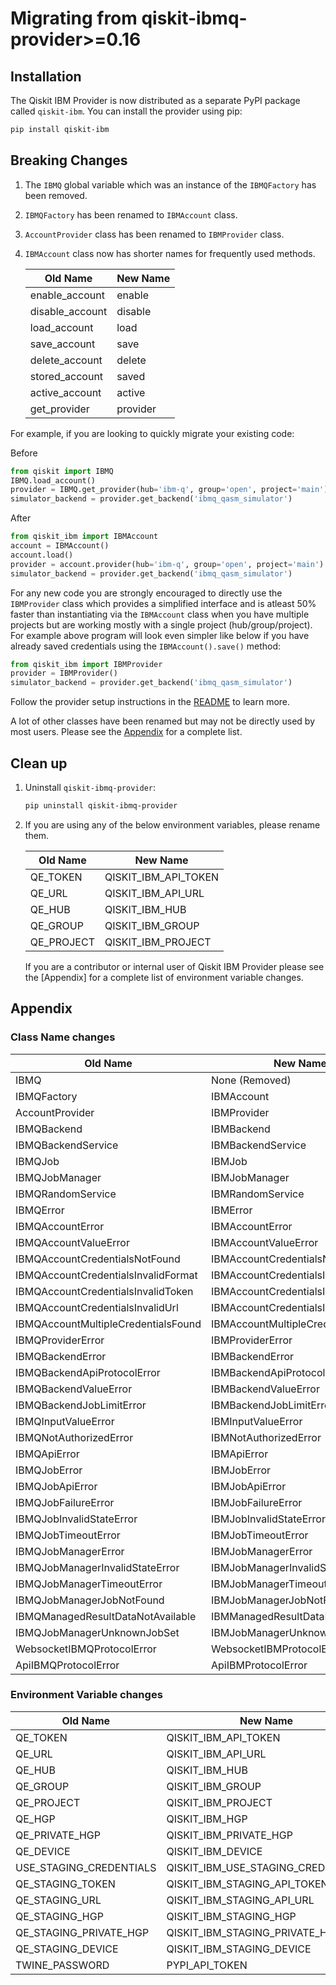 # Migrating from qiskit-ibmq-provider>=0.16

## Installation
The Qiskit IBM Provider is now distributed as a separate PyPI package called `qiskit-ibm`. You can install the provider using pip:

```bash
pip install qiskit-ibm
```

## Breaking Changes
1. The `IBMQ` global variable which was an instance of the `IBMQFactory` has been removed.
1. `IBMQFactory` has been renamed to `IBMAccount` class.
1. `AccountProvider` class has been renamed to `IBMProvider` class.
1. `IBMAccount` class now has shorter names for frequently used methods.

    | Old Name  | New Name |
    | ------------- | ------------- |
    | enable_account | enable |
    | disable_account | disable |
    | load_account | load |
    | save_account | save |
    | delete_account | delete |
    | stored_account | saved |
    | active_account | active |
    | get_provider | provider |

For example, if you are looking to quickly migrate your existing code:

Before
```python
from qiskit import IBMQ
IBMQ.load_account()
provider = IBMQ.get_provider(hub='ibm-q', group='open', project='main')
simulator_backend = provider.get_backend('ibmq_qasm_simulator')
```
After
```python
from qiskit_ibm import IBMAccount
account = IBMAccount()
account.load()
provider = account.provider(hub='ibm-q', group='open', project='main')
simulator_backend = provider.get_backend('ibmq_qasm_simulator')
```

For any new code you are strongly encouraged to directly use the `IBMProvider` class which provides a simplified interface and is atleast 50% faster than instantiating via the `IBMAccount` class when you have multiple projects but are working mostly with a single project (hub/group/project). For example above program will look even simpler like below if you have already saved credentials using the `IBMAccount().save()` method:
```python
from qiskit_ibm import IBMProvider
provider = IBMProvider()
simulator_backend = provider.get_backend('ibmq_qasm_simulator')
```
Follow the provider setup instructions in the [README] to learn more.

A lot of other classes have been renamed but may not be directly used by most users. Please see the [Appendix](#class-name-changes) for a complete list.


## Clean up
1. Uninstall `qiskit-ibmq-provider`:

    ```bash
    pip uninstall qiskit-ibmq-provider
    ```
2. If you are using any of the below environment variables, please rename them.

    | Old Name  | New Name |
    | ------------- | ------------- |
    | QE_TOKEN | QISKIT_IBM_API_TOKEN |
    | QE_URL | QISKIT_IBM_API_URL |
    | QE_HUB | QISKIT_IBM_HUB |
    | QE_GROUP | QISKIT_IBM_GROUP |
    | QE_PROJECT | QISKIT_IBM_PROJECT |

    If you are a contributor or internal user of Qiskit IBM Provider please see the [Appendix] for a complete list of environment variable changes.

[README]: https://github.com/Qiskit-Partners/qiskit-ibm/blob/main/README.md

## Appendix
### Class Name changes

| Old Name  | New Name |
| ------------- | ------------- |
| IBMQ  | None (Removed)  |
| IBMQFactory  | IBMAccount |
| AccountProvider  | IBMProvider |
| IBMQBackend  | IBMBackend |
| IBMQBackendService  | IBMBackendService |
| IBMQJob  | IBMJob |
| IBMQJobManager  | IBMJobManager |
| IBMQRandomService  | IBMRandomService |
| IBMQError | IBMError |
| IBMQAccountError | IBMAccountError |
| IBMQAccountValueError | IBMAccountValueError |
| IBMQAccountCredentialsNotFound | IBMAccountCredentialsNotFound |
| IBMQAccountCredentialsInvalidFormat | IBMAccountCredentialsInvalidFormat |
| IBMQAccountCredentialsInvalidToken | IBMAccountCredentialsInvalidToken |
| IBMQAccountCredentialsInvalidUrl | IBMAccountCredentialsInvalidUrl |
| IBMQAccountMultipleCredentialsFound | IBMAccountMultipleCredentialsFound |
| IBMQProviderError | IBMProviderError |
| IBMQBackendError | IBMBackendError |
| IBMQBackendApiProtocolError | IBMBackendApiProtocolError |
| IBMQBackendValueError | IBMBackendValueError |
| IBMQBackendJobLimitError | IBMBackendJobLimitError |
| IBMQInputValueError | IBMInputValueError |
| IBMQNotAuthorizedError | IBMNotAuthorizedError |
| IBMQApiError | IBMApiError |
| IBMQJobError | IBMJobError |
| IBMQJobApiError | IBMJobApiError |
| IBMQJobFailureError | IBMJobFailureError |
| IBMQJobInvalidStateError | IBMJobInvalidStateError |
| IBMQJobTimeoutError | IBMJobTimeoutError |
| IBMQJobManagerError | IBMJobManagerError |
| IBMQJobManagerInvalidStateError | IBMJobManagerInvalidStateError |
| IBMQJobManagerTimeoutError | IBMJobManagerTimeoutError |
| IBMQJobManagerJobNotFound | IBMJobManagerJobNotFound |
| IBMQManagedResultDataNotAvailable | IBMManagedResultDataNotAvailable |
| IBMQJobManagerUnknownJobSet | IBMJobManagerUnknownJobSet |
| WebsocketIBMQProtocolError | WebsocketIBMProtocolError |
| ApiIBMQProtocolError | ApiIBMProtocolError |

### Environment Variable changes

| Old Name  | New Name |
| ------------- | ------------- |
| QE_TOKEN | QISKIT_IBM_API_TOKEN |
| QE_URL | QISKIT_IBM_API_URL |
| QE_HUB | QISKIT_IBM_HUB |
| QE_GROUP | QISKIT_IBM_GROUP |
| QE_PROJECT | QISKIT_IBM_PROJECT |
| QE_HGP | QISKIT_IBM_HGP |
| QE_PRIVATE_HGP | QISKIT_IBM_PRIVATE_HGP |
| QE_DEVICE | QISKIT_IBM_DEVICE |
| USE_STAGING_CREDENTIALS | QISKIT_IBM_USE_STAGING_CREDENTIALS |
| QE_STAGING_TOKEN | QISKIT_IBM_STAGING_API_TOKEN |
| QE_STAGING_URL | QISKIT_IBM_STAGING_API_URL |
| QE_STAGING_HGP | QISKIT_IBM_STAGING_HGP |
| QE_STAGING_PRIVATE_HGP | QISKIT_IBM_STAGING_PRIVATE_HGP |
| QE_STAGING_DEVICE | QISKIT_IBM_STAGING_DEVICE |
| TWINE_PASSWORD | PYPI_API_TOKEN |
